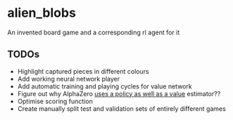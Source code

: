 # alien_blobs
An invented board game and a corresponding rl agent for it

## TODOs
* Highlight captured pieces in different colours
* Add working neural network player
* Add automatic training and playing cycles for value network
* Figure out why AlphaZero [uses a policy as well as a value](https://medium.com/@jonathan_hui/alphago-zero-a-game-changer-14ef6e45eba5) estimator??
* Optimise scoring function
* Create manually split test and validation sets of entirely different games
